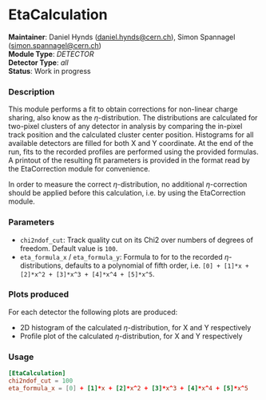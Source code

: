 # EtaCalculation
**Maintainer**: Daniel Hynds (<daniel.hynds@cern.ch>), Simon Spannagel (<simon.spannagel@cern.ch>)  
**Module Type**: *DETECTOR*  
**Detector Type**: *all*  
**Status**: Work in progress

### Description
This module performs a fit to obtain corrections for non-linear charge sharing, also know as the $`\eta`$-distribution. The distributions are calculated for two-pixel clusters of any detector in analysis by comparing the in-pixel track position and the calculated cluster center position. Histograms for all available detectors are filled for both X and Y coordinate.
At the end of the run, fits to the recorded profiles are performed using the provided formulas. A printout of the resulting fit parameters is provided in the format read by the EtaCorrection module for convenience.

In order to measure the correct $`\eta`$-distribution, no additional $`\eta`$-correction should be applied before this calculation, i.e. by using the EtaCorrection module.

### Parameters
* `chi2ndof_cut`: Track quality cut on its Chi2 over numbers of degrees of freedom. Default value is `100`.
* `eta_formula_x` / `eta_formula_y`: Formula to for to the recorded $`\eta`$-distributions, defaults to a polynomial of fifth order, i.e. `[0] + [1]*x + [2]*x^2 + [3]*x^3 + [4]*x^4 + [5]*x^5`.

### Plots produced
For each detector the following plots are produced:

* 2D histogram of the calculated $`\eta`$-distribution, for X and Y respectively
* Profile plot of the calculated $`\eta`$-distribution, for X and Y respectively

### Usage
```toml
[EtaCalculation]
chi2ndof_cut = 100
eta_formula_x = [0] + [1]*x + [2]*x^2 + [3]*x^3 + [4]*x^4 + [5]*x^5
```
